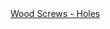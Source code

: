 <a href=" https://t.umblr.com/redirect?z=http%3A%2F%2Fwww.engineeringtoolbox.com%2Fwood-screws-holes-d_1519.html&amp;t=NDAwMmMxOTM1ZDc3ZmVhOTRiMzJhZWVmMzdkY2FhMjRkNmZjYWZkZiw3ajB2UGRnTg%3D%3D&amp;b=t%3AqHVAHG4mRdaot7uHHBcIRA&amp;p=https%3A%2F%2Fweekendjoiner.com%2Fpost%2F87792218646%2Fwood-screws-holes&amp;m=0">
                        Wood Screws - Holes                    </a>
